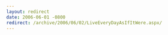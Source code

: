```yaml
---
layout: redirect
date: 2006-06-01 -0800
redirect: /archive/2006/06/02/LiveEveryDayAsIfItWere.aspx/
---
```


